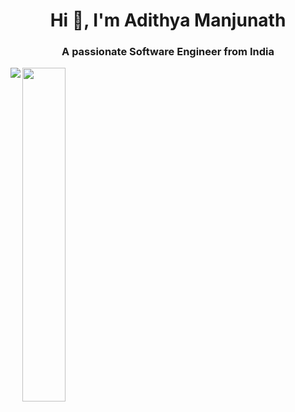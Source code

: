 <h1 align="center">Hi 👋, I'm Adithya Manjunath</h1>
<h3 align="center">A passionate Software Engineer from India</h3>

<img align="left" src = "https://github-readme-stats.vercel.app/api?username=Cr4zySh4rk&show_icons=true&theme=radical" />
<img align="left" width=37% src = "https://github-readme-stats.vercel.app/api/top-langs/?username=Cr4zySh4rk&layout=compact&theme=radical" />
